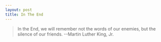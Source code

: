 ```yaml
---
layout: post
title: In The End
---
```


> In the End, we will remember not the words of our enemies, 
> but the silence of our friends. 
> --Martin Luther King, Jr.


